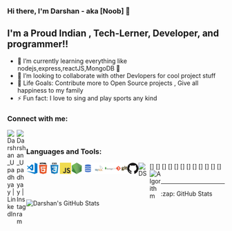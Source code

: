 

<!--
**Darshan-upadhyay1110/Darshan-upadhyay1110** is a ✨ _special_ ✨ repository because its `README.md` (this file) appears on your GitHub profile.

Here are some ideas to get you started:

- 🔭 I’m currently working on ...
- 🌱 I’m currently learning ...
- 👯 I’m looking to collaborate on ...
- 🤔 I’m looking for help with ...
- 💬 Ask me about ...
- 📫 How to reach me: ...
- 😄 Pronouns: ...
- ⚡ Fun fact: ...
-->

### Hi there, I'm Darshan - aka [Noob] 👋




## I'm a Proud Indian , Tech-Lerner, Developer, and programmer!!


- 🌱 I’m currently learning everything like nodejs,express,reactJS,MongoDB 🤣
- 👯 I’m looking to collaborate with other Devlopers for cool project stuff
- 🥅 Life Goals: Contribute more to Open Source projects , Give all happiness
to my family
- ⚡ Fun fact: I love to sing and play sports any kind



### Connect with me:


[<img align="left" alt="Darshan_Upadhyay | LinkedIn" width="22px" src="https://cdn.jsdelivr.net/npm/simple-icons@v3/icons/linkedin.svg" />](https://www.linkedin.com/in/darshan-upadhyay-9491481a3/)
[<img align="left" alt="Darshan_Upadhyay | Instagram" width="22px" src="https://cdn.jsdelivr.net/npm/simple-icons@v3/icons/instagram.svg" />](https://www.instagram.com/_darshan_1110/)

<br />

### Languages and Tools:

[<img align="left" alt="Visual Studio Code" width="26px" src="https://raw.githubusercontent.com/github/explore/80688e429a7d4ef2fca1e82350fe8e3517d3494d/topics/visual-studio-code/visual-studio-code.png" />]
[<img align="left" alt="HTML5" width="26px" src="https://raw.githubusercontent.com/github/explore/80688e429a7d4ef2fca1e82350fe8e3517d3494d/topics/html/html.png" />]
[<img align="left" alt="CSS3" width="26px" src="https://raw.githubusercontent.com/github/explore/80688e429a7d4ef2fca1e82350fe8e3517d3494d/topics/css/css.png" />]
[<img align="left" alt="JavaScript" width="26px" src="https://raw.githubusercontent.com/github/explore/80688e429a7d4ef2fca1e82350fe8e3517d3494d/topics/javascript/javascript.png" />]
[<img align="left" alt="Node.js" width="26px" src="https://raw.githubusercontent.com/github/explore/80688e429a7d4ef2fca1e82350fe8e3517d3494d/topics/nodejs/nodejs.png" />]
[<img align="left" alt="SQL" width="26px" src="https://raw.githubusercontent.com/github/explore/80688e429a7d4ef2fca1e82350fe8e3517d3494d/topics/sql/sql.png" />]
[<img align="left" alt="MySQL" width="26px" src="https://raw.githubusercontent.com/github/explore/80688e429a7d4ef2fca1e82350fe8e3517d3494d/topics/mysql/mysql.png" />]
[<img align="left" alt="MongoDB" width="26px" src="https://raw.githubusercontent.com/github/explore/80688e429a7d4ef2fca1e82350fe8e3517d3494d/topics/mongodb/mongodb.png" />]
[<img align="left" alt="Git" width="26px" src="https://raw.githubusercontent.com/github/explore/80688e429a7d4ef2fca1e82350fe8e3517d3494d/topics/git/git.png" />]
[<img align="left" alt="GitHub" width="26px" src="https://raw.githubusercontent.com/github/explore/78df643247d429f6cc873026c0622819ad797942/topics/github/github.png" />]
[<img align="left" alt="DS" width="26px" src="https://image.flaticon.com/icons/png/128/2857/2857303.png" />]
[<img align="left" alt="Algorithm" width="26px" src="https://image.flaticon.com/icons/png/128/2172/2172824.png" />]
<br />
<br />

---








  <summary>:zap: GitHub Stats</summary>

  <img align="left" alt="Darshan's GitHub Stats" src="https://github-readme-stats.codestackr.vercel.app/api?username=Darshan-upadhyay1110&show_icons=true&hide_border=true" />







[instagram]: https://www.instagram.com/_darshan_1110/
[linkedin]: https://www.linkedin.com/in/darshan-upadhyay-9491481a3/

